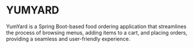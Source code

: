 # YUMYARD
YumYard is a Spring Boot-based food ordering application that streamlines the process of browsing menus, adding items to a cart, and placing orders, providing a seamless and user-friendly experience.
